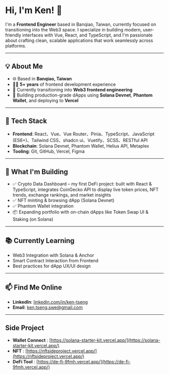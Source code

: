 # Hi, I'm Ken! 👋

I'm a **Frontend Engineer** based in Banqiao, Taiwan, currently focused on transitioning into the Web3 space. I specialize in building modern, user-friendly interfaces with Vue, React, and TypeScript, and I'm passionate about crafting clean, scalable applications that work seamlessly across platforms.

---

## 💡 About Me

- 🌐 Based in **Banqiao, Taiwan**
- 🧑‍💻 **5+ years** of frontend development experience
- 🔁 Currently transitioning into **Web3 frontend engineering**
- 🎯 Building production-grade dApps using **Solana Devnet**, **Phantom Wallet**, and deploying to **Vercel**

---

## 🔧 Tech Stack

- **Frontend**: React、Vue、Vue Router、Pinia、TypeScript、JavaScript (ES6+)、Tailwind CSS、shadcn ui、Vuetify、SCSS、RESTful API
- **Blockchain**: Solana Devnet, Phantom Wallet, Helius API, Metaplex
- **Tooling**: Git, GitHub, Vercel, Figma

---

## 🚀 What I'm Building

- ✅ Crypto Data Dashboard – my first DeFi project: built with React & TypeScript, integrates CoinGecko API to display live token prices, NFT trends, exchange rankings, and market insights
- ✅ NFT minting & browsing dApp (Solana Devnet)
- ✅ Phantom Wallet integration
- 📦 Expanding portfolio with on-chain dApps like Token Swap UI & Staking (on Solana)

---

## 📚 Currently Learning

- Web3 Integration with Solana & Anchor
- Smart Contract Interaction from Frontend
- Best practices for dApp UX/UI design

---

## 📫 Find Me Online

- **LinkedIn**: [linkedin.com/in/ken-tseng](https://www.linkedin.com/in/ken-tseng)  
- **Email**: ken.tseng.swe@gmail.com

---

## Side Project
- **Wallet Connect** : [https://solana-starter-kit.vercel.app/](https://solana-starter-kit.vercel.app/)
- **NFT** : [https://nftsideproject.vercel.app/](https://nftsideproject.vercel.app/)
- **DeFi Tool** : [https://de-fi-9fmh.vercel.app/](https://de-fi-9fmh.vercel.app/)
